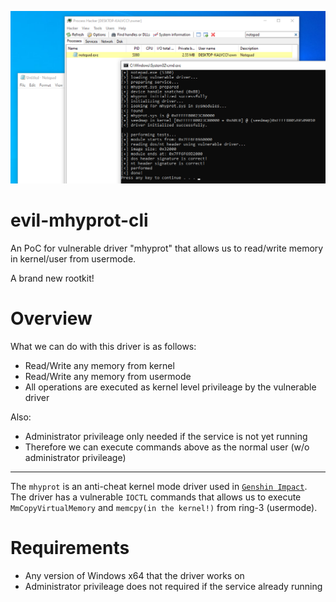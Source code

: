 ![IMAGE](image01.png)

# evil-mhyprot-cli
An PoC for vulnerable driver "mhyprot" that allows us to read/write memory in kernel/user from usermode.

A brand new rootkit!

# Overview

What we can do with this driver is as follows:

- Read/Write any memory from kernel
- Read/Write any memory from usermode
- All operations are executed as kernel level privileage by the vulnerable driver

Also:

- Administrator privileage only needed if the service is not yet running
- Therefore we can execute commands above as the normal user (w/o administrator privileage)

---

The `mhyprot` is an anti-cheat kernel mode driver used in [`Genshin Impact`](https://genshin.mihoyo.com/ja).  
The driver has a vulnerable `IOCTL` commands that allows us to execute `MmCopyVirtualMemory` and `memcpy(in the kernel!)` from ring-3 (usermode).

# Requirements

- Any version of Windows x64 that the driver works on
- Administrator privileage does not required if the service already running

